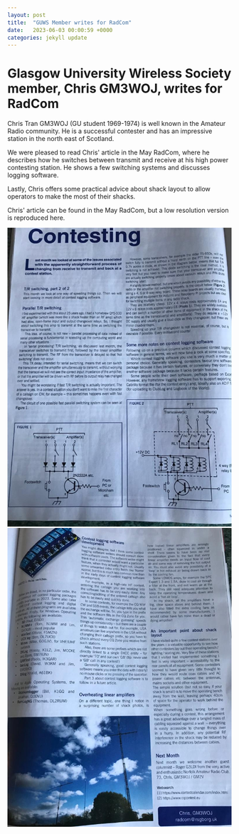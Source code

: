 ```yaml
---
layout: post
title:  "GUWS Member writes for RadCom"
date:   2023-06-03 00:00:59 +0000
categories: jekyll update
---
```

# Glasgow University Wireless Society member, Chris GM3WOJ, writes for RadCom

Chris Tran GM3WOJ (GU student 1969-1974) is well known in the Amateur Radio community. He is a successful contester and has an impressive station in the north east of Scotland.

We were pleased to read Chris' article in the May RadCom, where he describes how he switches between transmit and receive at his high power contesting station. He shows a few switching systems and discusses logging software.

Lastly, Chris offers some practical advice about shack layout to allow operators to make the most of their shacks.

Chris' article can be found in the May RadCom, but a low resolution version is reproduced here. 

![Part 1](/images/Tran1.jpg)
![Part 2](/images/Tran2.jpg)
